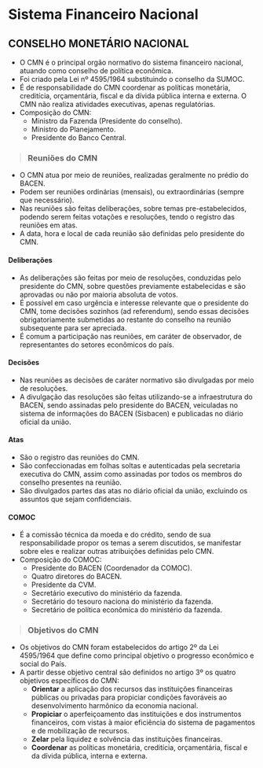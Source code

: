 # Sistema Financeiro Nacional

## CONSELHO MONETÁRIO NACIONAL
* O CMN é o principal orgão normativo do sistema financeiro nacional, atuando como conselho de política econômica.
* Foi criado pela Lei nº 4595/1964 substituindo o conselho da SUMOC.
* É de responsabilidade do CMN coordenar as políticas monetária, creditícia, orçamentária, fiscal e da dívida pública interna e externa. O CMN não realiza atividades executivas, apenas regulatórias.
* Composição do CMN:
  - Ministro da Fazenda (Presidente do conselho).
  - Ministro do Planejamento.
  - Presidente do Banco Central.

> ### Reuniões do CMN
* O CMN atua por meio de reuniões, realizadas geralmente no prédio do BACEN. 
* Podem ser reuniões ordinárias (mensais), ou extraordinárias (sempre que necessário).
* Nas reuniões são feitas deliberações, sobre temas pre-estabelecidos, podendo serem feitas votações e resoluções, tendo o registro das reuniões em atas.
* A data, hora e local de cada reunião são definidas pelo presidente do CMN.

#### Deliberações
* As deliberações são feitas por meio de resoluções, conduzidas pelo presidente do CMN, sobre questões previamente estabelecidas e são aprovadas ou não por maioria absoluta de votos.
* É possível em caso urgência e interesse relevante que o presidente do CMN, tome decisões sozinhos (ad referendum), sendo essas decisões obrigatoriamente submetidas ao restante do conselho na reunião subsequente para ser apreciada.
* É comum a participação nas reuniões, em caráter de observador, de representantes do setores econômicos do país. 

#### Decisões
* Nas reuniões as decisões de caráter normativo são divulgadas por meio de resoluções.
* A divulgação das resoluções são feitas utilizando-se a infraestrutura do BACEN, sendo assinadas pelo presidente do BACEN, veiculadas no sistema de informações do BACEN (Sisbacen) e publicadas no diário oficial da união.

#### Atas
* São o registro das reuniões do CMN.
* São confeccionadas em folhas soltas e autenticadas pela secretaria executiva do CMN, assim como assinadas por todos os membros do conselho presentes na reunião.
* São divulgados partes das atas no diário oficial da união, excluindo os assuntos que sejam confidenciais.

#### COMOC
* É a comissão técnica da moeda e do crédito, sendo de sua responsabilidade propor os temas a serem discutidos, se manifestar sobre eles e realizar outras atribuições definidas pelo CMN.
* Composição do COMOC:
  - Presidente do BACEN (Coordenador da COMOC).
  - Quatro diretores do BACEN.
  - Presidente da CVM.
  - Secretário executivo do ministério da fazenda.
  - Secretário do tesouro naciona do ministério da fazenda.
  - Secretário de política econômica do ministério da fazenda.

> ### Objetivos do CMN
* Os objetivos do CMN foram estabelecidos do artigo 2º da Lei 4595/1964 que define como principal objetivo o progresso econômico e social do País.
* A partir desse objetivo central são definidos no artigo 3º os quatro objetivos específicos do CMN:
  - **Orientar** a aplicação dos recursos das instituições financeiras públicas ou privadas para propiciar condições favoráveis ao desenvolvimento harmônico da economia nacional.
  - **Propiciar** o aperfeiçoamento das instituições e dos instrumentos financeiros, com vistas à maior eficiência do sistema de pagamentos e de mobilização de recursos.
  - **Zelar** pela liquidez e solvência das instituições financeiras.
  - **Coordenar** as políticas monetária, creditícia, orçamentária, fiscal e da dívida pública, interna e externa.
